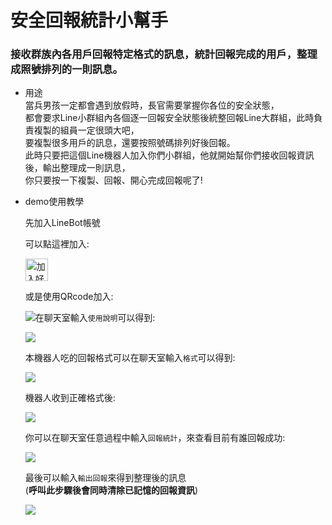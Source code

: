 # 安全回報統計小幫手
### 接收群族內各用戶回報特定格式的訊息，統計回報完成的用戶，整理成照號排列的一則訊息。

* 用途<br>
當兵男孩一定都會遇到放假時，長官需要掌握你各位的安全狀態，<br>
都會要求Line小群組內各個逐一回報安全狀態後統整回報Line大群組，此時負責複製的組員一定很頭大吧，<br>
要複製很多用戶的訊息，還要按照號碼排列好後回報。<br>
此時只要把這個Line機器人加入你們小群組，他就開始幫你們接收回報資訊後，輸出整理成一則訊息，<br>
你只要按一下複製、回報、開心完成回報呢了!<br>

* demo使用教學


  先加入LineBot帳號
  
  可以點這裡加入:
  
  <a href="https://line.me/R/ti/p/%40qbv8556m"><img height="36" border="0" alt="加入好友" src="https://scdn.line-apps.com/n/line_add_friends/btn/zh-Hant.png"></a><br>
  
  或是使用QRcode加入:
  
  <img src="https://i.imgur.com/YXr0vfQ.jpg" style="float:left" />
  
  在聊天室輸入`使用說明`可以得到:
  
  ![](https://imgur.com/28owp7M.jpg)
  
  本機器人吃的回報格式可以在聊天室輸入`格式`可以得到:
  
  ![](https://imgur.com/0uE4Ba8.jpg)
  
  機器人收到正確格式後:
  
  ![](https://imgur.com/ZAXSMdL.jpg)
  
  你可以在聊天室任意過程中輸入`回報統計`，來查看目前有誰回報成功:
  
  ![](https://imgur.com/2HmQrIE.jpg)
  
  最後可以輸入`輸出回報`來得到整理後的訊息<br>
  (**呼叫此步驟後會同時清除已記憶的回報資訊**)
  
  ![](https://imgur.com/TrXpmqg.jpg)
